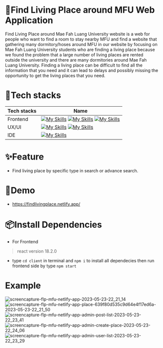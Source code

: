 # :tada:Find Living Place around MFU Web Application

Find Living Place around Mae Fah Luang University website is a web for people who want to find a room to stay nearby MFU and find a website that gathering many dormitory/hoses around MFU in our website by focusing on Mae Fah Luang University students who are finding a living place because we found the problem that a large number of living places are rented outside the university and there are many dormitories around Mae Fah Luang University. Finding a living place can be difficult to find all the information that you need and it can lead to delays and possibly missing the opportunity to get the living places that you need.

# :pushpin:Tech stacks

Tech stacks   | Name
------------- | -------------
Frontend      | [![My Skills](https://skillicons.dev/icons?i=react&perline=3)](https://skillicons.dev) [![My Skills](https://skillicons.dev/icons?i=materialui&perline=3)](https://skillicons.dev) [![My Skills](https://skillicons.dev/icons?i=bootstrap&perline=3)](https://skillicons.dev)
UX/UI         | [![My Skills](https://skillicons.dev/icons?i=figma&theme=light)](https://skillicons.dev) [![My Skills](https://skillicons.dev/icons?i=xd&theme=light)](https://skillicons.dev)
IDE           | [![My Skills](https://skillicons.dev/icons?i=vscode&theme=light)](https://skillicons.dev)

# :sparkles:Feature

* Find living place by specific type in search or advance search.

# :memo:Demo
* https://findlivingplace.netlify.app/

# :package:Install Dependencies

* For Frontend

> react version 18.2.0
* type `cd client` in terminal and `npm i` to install all dependecies then run frontend side by type `npm start`

# Example
![screencapture-flp-mfu-netlify-app-2023-05-23-22_21_14](https://github.com/sttwood/findlivingplace-mfu-frontend/assets/38130691/528d82db-2022-4743-992c-a484134dd25c)
![screencapture-flp-mfu-netlify-app-place-639f80d535c9d64e4f17ed6a-2023-05-23-22_21_50](https://github.com/sttwood/findlivingplace-mfu-frontend/assets/38130691/e578fde1-e906-4f5c-89ce-dad5f7939722)
![screencapture-flp-mfu-netlify-app-admin-post-list-2023-05-23-22_23_41](https://github.com/sttwood/findlivingplace-mfu-frontend/assets/38130691/f56b6fd7-3598-4cf9-8f8e-8817c2ce2b93)
![screencapture-flp-mfu-netlify-app-admin-create-place-2023-05-23-22_24_06](https://github.com/sttwood/findlivingplace-mfu-frontend/assets/38130691/5af49cb1-9d54-4dbc-8d19-f0baa0a62c11)
![screencapture-flp-mfu-netlify-app-admin-user-list-2023-05-23-22_23_29](https://github.com/sttwood/findlivingplace-mfu-frontend/assets/38130691/117173c2-08db-46a3-a162-be004fb6b012)
